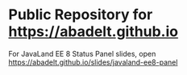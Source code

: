 Public Repository for https://abadelt.github.io
===============================================

For JavaLand EE 8 Status Panel slides, open https://abadelt.github.io/slides/javaland-ee8-panel

